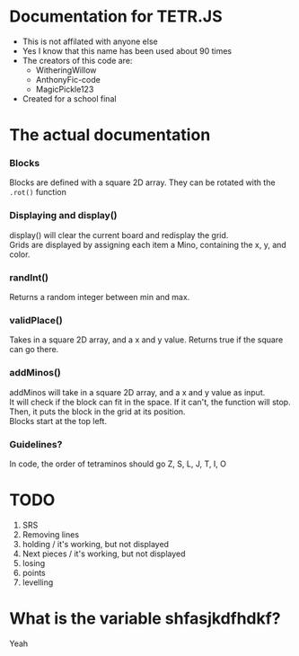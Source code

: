 # Documentation for TETR.JS
- This is not affilated with anyone else
- Yes I know that this name has been used about 90 times
- The creators of this code are:
  - WitheringWillow
  - AnthonyFic-code
  - MagicPickle123
- Created for a school final

# The actual documentation 
### Blocks
Blocks are defined with a square 2D array. They can be rotated with the `.rot()` function

### Displaying and display()
display() will clear the current board and redisplay the grid.  
Grids are displayed by assigning each item a Mino, containing the x, y, and color.

### randInt()
Returns a random integer between min and max.

### validPlace()
Takes in a square 2D array, and a x and y value.
Returns true if the square can go there.

### addMinos()
addMinos will take in a square 2D array, and a x and y value as input.  
It will check if the block can fit in the space. If it can't, the function will stop.  
Then, it puts the block in the grid at its position.  
Blocks start at the top left.

### Guidelines?
In code, the order of tetraminos should go Z, S, L, J, T, I, O

# TODO
1) SRS
2) Removing lines
3) holding / it's working, but not displayed
4) Next pieces / it's working, but not displayed
5) losing
6) points
7) levelling

# What is the variable shfasjkdfhdkf?
Yeah
